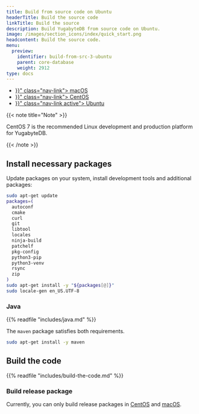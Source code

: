 ```yaml
---
title: Build from source code on Ubuntu
headerTitle: Build the source code
linkTitle: Build the source
description: Build YugabyteDB from source code on Ubuntu.
image: /images/section_icons/index/quick_start.png
headcontent: Build the source code.
menu:
  preview:
    identifier: build-from-src-3-ubuntu
    parent: core-database
    weight: 2912
type: docs
---
```


<ul class="nav nav-tabs-alt nav-tabs-yb">

  <li >
    <a href="{{< relref "./build-from-src-macos.md" >}}" class="nav-link">
      <i class="fa-brands fa-apple" aria-hidden="true"></i>
      macOS
    </a>
  </li>

  <li >
    <a href="{{< relref "./build-from-src-centos.md" >}}" class="nav-link">
      <i class="fa-brands fa-linux" aria-hidden="true"></i>
      CentOS
    </a>
  </li>

  <li >
    <a href="{{< relref "./build-from-src-ubuntu.md" >}}" class="nav-link active">
      <i class="fa-brands fa-linux" aria-hidden="true"></i>
      Ubuntu
    </a>
  </li>

</ul>

{{< note title="Note" >}}

CentOS 7 is the recommended Linux development and production platform for YugabyteDB.

{{< /note >}}

## Install necessary packages

Update packages on your system, install development tools and additional packages:

```sh
sudo apt-get update
packages=(
  autoconf
  cmake
  curl
  git
  libtool
  locales
  ninja-build
  patchelf
  pkg-config
  python3-pip
  python3-venv
  rsync
  zip
)
sudo apt-get install -y "${packages[@]}"
sudo locale-gen en_US.UTF-8
```

### Java

{{% readfile "includes/java.md" %}}

The `maven` package satisfies both requirements.

```sh
sudo apt-get install -y maven
```

## Build the code

{{% readfile "includes/build-the-code.md" %}}

### Build release package

Currently, you can only build release packages in [CentOS](../build-from-src-centos) and [macOS](../build-from-src-macos).
